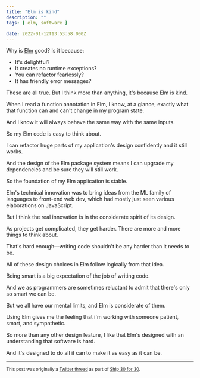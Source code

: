 ```yaml
---
title: "Elm is kind"
description: ""
tags: [ elm, software ]

date: 2022-01-12T13:53:58.000Z
---
```


Why is [Elm](https://twitter.com/elmlang) good? Is it because:
- It's delightful?
- It creates no runtime exceptions?
- You can refactor fearlessly?
- It has friendly error messages?

These are all true. But I think more than anything, it's because Elm is kind.

When I read a function annotation in Elm, I know, at a glance, exactly what that function can and can't change in my program state.

And I know it will always behave the same way with the same inputs.

So my Elm code is easy to think about.

I can refactor huge parts of my application's design confidently and it still works.

And the design of the Elm package system means I can upgrade my dependencies and be sure they will still work.

So the foundation of my Elm application is stable.

Elm's technical innovation was to bring ideas from the ML family of languages to front-end web dev, which had mostly just seen various elaborations on JavaScript.

But I think the real innovation is in the considerate spirit of its design.

As projects get complicated, they get harder. There are more and more things to think about.

That's hard enough—writing code shouldn't be any harder than it needs to be.

All of these design choices in Elm follow logically from that idea.

Being smart is a big expectation of the job of writing code.

And we as programmers are sometimes reluctant to admit that there's only so smart we can be.

But we all have our mental limits, and Elm is considerate of them.

Using Elm gives me the feeling that i'm working with someone patient, smart, and sympathetic.

So more than any other design feature, I like that Elm's designed with an understanding that software is hard.

And it's designed to do all it can to make it as easy as it can be.

---

<small>This post was originally a [Twitter thread](https://twitter.com/DuncanMalashock/status/1481263183872634883) as part of [Ship 30 for 30](https://www.ship30for30.com/).</small>